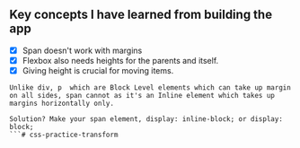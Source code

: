 ## Key concepts I have learned from building the app

- [x] Span doesn't work with margins
- [x] Flexbox also needs heights for the parents and itself.
- [x] Giving height is crucial for moving items.

```
Unlike div, p  which are Block Level elements which can take up margin on all sides, span cannot as it's an Inline element which takes up margins horizontally only.

Solution? Make your span element, display: inline-block; or display: block;
```# css-practice-transform
